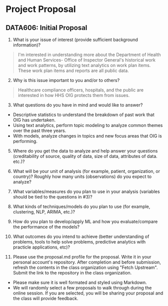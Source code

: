 # Project Proposal
## DATA606: Initial Proposal

1. What is your issue of interest (provide sufficient background information)?
> I'm interested in understanding more about the Department of Health and Human Services- Office of Inspector General's historical work and work patterns, by utilizing text analytics on work plan items. These work plan items and reports are all public data.

2. Why is this issue important to you and/or to others?
> Healthcare compliance officers, hospitals, and the public are interested in how HHS OIG protects them from issues. 

3. What questions do you have in mind and would like to answer?
- Descriptive statistics to understand the breakdown of past work that OIG has undertaken.
- Using text analytics, perform topic modeling to analyze common themes over the past three years.
- With models, analyze changes in topics and new focus areas that OIG is performing.

5. Where do you get the data to analyze and help answer your questions (creditability of source, quality of data, size of data, attributes of data. etc.)?
> 
6. What will be your unit of analysis (for example, patient, organization, or country)? Roughly how many units (observations) do you expect to analyze?
> 
7. What variables/measures do you plan to use in your analysis (variables should be tied to the questions in #3)?
> 
8. What kinds of techniques/models do you plan to use (for example, clustering, NLP, ARIMA, etc.)?
> 
9. How do you plan to develop/apply ML and how you evaluate/compare the performance of the models?
> 
10. What outcomes do you intend to achieve (better understanding of problems, tools to help solve problems, predictive analytics with practicle applications, etc)?
> 
11. Please use the proposal.md profile for the proposal. Write it in your personal account's repository. After completion and before submission, refresh the contents in the class organization using "Fetch Upstream". Submit the link to the repository in the class organization.

- Please make sure it is well formated and styled using Markdown. 
- We will randomly select a few proposals to walk through during the online session. If you are selected, you will be sharing your proposal and the class will provide feedback.
